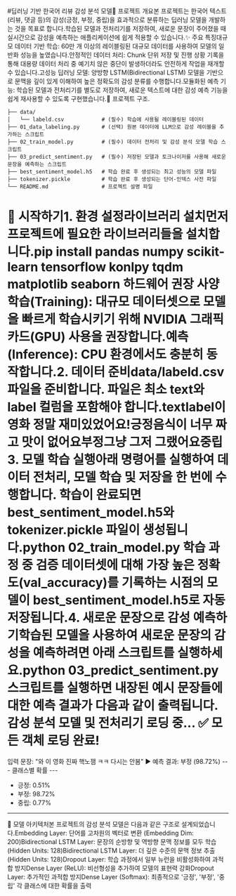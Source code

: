 #딥러닝 기반 한국어 리뷰 감성 분석 모델📌 프로젝트 개요본 프로젝트는 한국어 텍스트(리뷰, 댓글 등)의 감성(긍정, 부정, 중립)을 효과적으로 분류하는 딥러닝 모델을 개발하는 것을 목표로 합니다.학습된 모델과 전처리기를 저장하여, 새로운 문장이 주어졌을 때 실시간으로 감성을 예측하는 애플리케이션에 쉽게 적용할 수 있습니다.✨ 주요 특징대규모 데이터 기반 학습: 60만 개 이상의 레이블링된 대규모 데이터를 사용하여 모델의 일반화 성능을 높였습니다.안정적인 데이터 처리: Chunk 단위 저장 및 진행 상황 기록을 통해 대용량 데이터 처리 중 예기치 않은 중단이 발생하더라도 안전하게 작업을 재개할 수 있습니다.고성능 딥러닝 모델: 양방향 LSTM(Bidirectional LSTM) 모델을 기반으로 문맥을 깊이 있게 이해하여 높은 정확도의 감성 분류를 수행합니다.모듈화된 예측 기능: 학습된 모델과 전처리기를 별도로 저장하여, 새로운 텍스트에 대한 감성 예측 기능을 쉽게 재사용할 수 있도록 구현했습니다.📂 프로젝트 구조.
```
├── data/
│   └── labeld.csv            # (필수) 학습에 사용될 레이블링된 데이터
├── 01_data_labeling.py       # (선택) 원본 데이터에 LLM으로 감성 레이블을 추가하는 스크립트
├── 02_train_model.py         # (필수) 데이터 전처리 및 감성 분석 모델 학습 스크립트
├── 03_predict_sentiment.py   # (필수) 저장된 모델과 토크나이저를 사용해 새로운 문장을 예측하는 스크립트
├── best_sentiment_model.h5   # 학습 완료 후 생성되는 최고 성능의 모델 파일
├── tokenizer.pickle          # 학습 완료 후 생성되는 단어-인덱스 사전 파일
└── README.md                 # 프로젝트 설명 파일
```
🚀 시작하기1. 환경 설정라이브러리 설치먼저 프로젝트에 필요한 라이브러리들을 설치합니다.pip install pandas numpy scikit-learn tensorflow konlpy tqdm matplotlib seaborn
하드웨어 권장 사양학습(Training): 대규모 데이터셋으로 모델을 빠르게 학습시키기 위해 NVIDIA 그래픽카드(GPU) 사용을 권장합니다.예측(Inference): CPU 환경에서도 충분히 동작합니다.2. 데이터 준비data/labeld.csv 파일을 준비합니다. 파일은 최소 text와 label 컬럼을 포함해야 합니다.textlabel이 영화 정말 재미있었어요!긍정음식이 너무 짜고 맛이 없어요부정그냥 그저 그랬어요중립3. 모델 학습 실행아래 명령어를 실행하여 데이터 전처리, 모델 학습 및 저장을 한 번에 수행합니다. 학습이 완료되면 best_sentiment_model.h5와 tokenizer.pickle 파일이 생성됩니다.python 02_train_model.py
학습 과정 중 검증 데이터셋에 대해 가장 높은 정확도(val_accuracy)를 기록하는 시점의 모델이 best_sentiment_model.h5로 자동 저장됩니다.4. 새로운 문장으로 감성 예측하기학습된 모델을 사용하여 새로운 문장의 감성을 예측하려면 아래 스크립트를 실행하세요.python 03_predict_sentiment.py
스크립트를 실행하면 내장된 예시 문장들에 대한 예측 결과가 다음과 같이 출력됩니다.감성 분석 모델 및 전처리기 로딩 중...
✅ 모든 객체 로딩 완료!
========================================
입력 문장: "와 이 영화 진짜 핵노잼 ㅋㅋ 다시는 안봄"
▶ 예측 결과: 부정 (98.72%)
--- 클래스별 확률 ---
  - 긍정: 0.51%
  - 부정: 98.72%
  - 중립: 0.77%
------------------------------
🤖 모델 아키텍처본 프로젝트의 감성 분석 모델은 다음과 같은 구조로 설계되었습니다.Embedding Layer: 단어를 고차원의 벡터로 변환 (Embedding Dim: 200)Bidirectional LSTM Layer: 문장의 순방향 및 역방향 문맥 정보를 모두 학습 (Hidden Units: 128)Bidirectional LSTM Layer: 더 깊은 수준의 문맥 정보 추출 (Hidden Units: 128)Dropout Layer: 학습 과정에서 일부 뉴런을 비활성화하여 과적합 방지Dense Layer (ReLU): 비선형성을 추가하여 모델의 표현력 강화Dropout Layer: 추가적인 과적합 방지Dense Layer (Softmax): 최종적으로 '긍정', '부정', '중립' 각 클래스에 대한 확률을 출력
